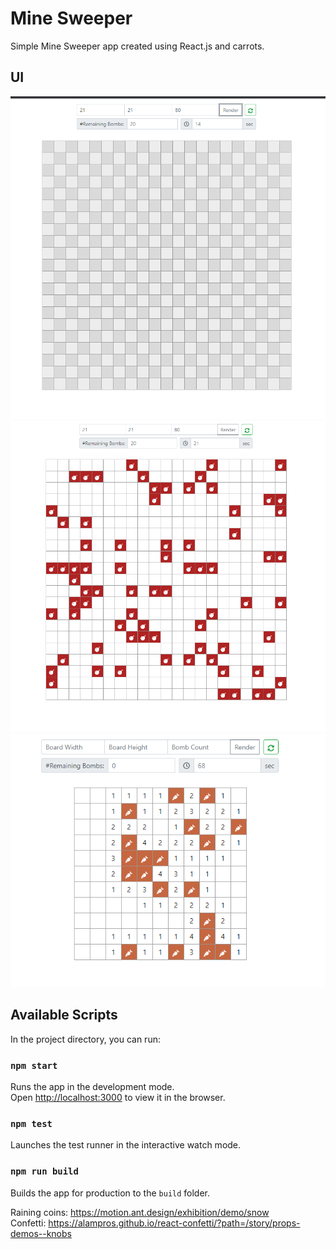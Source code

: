 # Mine Sweeper

Simple Mine Sweeper app created using React.js and carrots.<br />

## UI
![alt text](./ims/start.png "Start")
![alt text](./ims/gameover.png "Game Over")
![alt text](./ims/end.png "End")


## Available Scripts

In the project directory, you can run:

### `npm start`
Runs the app in the development mode.<br />
Open [http://localhost:3000](http://localhost:3000) to view it in the browser.

### `npm test`
Launches the test runner in the interactive watch mode.<br />

### `npm run build`
Builds the app for production to the `build` folder.<br />

Raining coins: https://motion.ant.design/exhibition/demo/snow <br />
Confetti: https://alampros.github.io/react-confetti/?path=/story/props-demos--knobs
